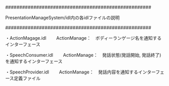 ####################################################

PresentationManageSystem/idl内の各idlファイルの説明

####################################################

・ActionMagage.idl
　　ActionManage：　ボディーランゲージ名を通知するインターフェース
  
・SpeechConsumer.idl
　　ActionManage：　発話状態(発話開始, 発話終了)を通知するインターフェース
 
・SpeechProvider.idl
　　ActionManage：　発話内容を通知するインターフェース定義ファイル
